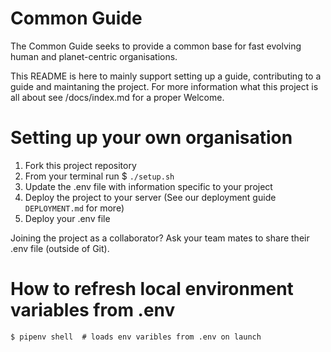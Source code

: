 Common Guide
============

The Common Guide seeks to provide a common base for fast evolving human and planet-centric organisations.

This README is here to mainly support setting up a guide, contributing to a guide and maintaning the project.
For more information what this project is all about see /docs/index.md for a proper Welcome.


# Setting up your own organisation

1. Fork this project repository
2. From your terminal run $ `./setup.sh`
3. Update the .env file with information specific to your project 
4. Deploy the project to your server (See our deployment guide `DEPLOYMENT.md` for more)
5. Deploy your .env file

Joining the project as a collaborator? Ask your team mates to share their .env file (outside of Git).

# How to refresh local environment variables from .env

    $ pipenv shell  # loads env varibles from .env on launch
